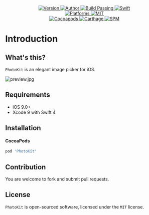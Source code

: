 
<p align="center">
  <!-- <img src="./Assets/PhotoKit.jpg" alt="PhotoKit"> -->
  <br/><a href="https://cocoapods.org/pods/PhotoKit">
  <img alt="Version" src="https://img.shields.io/badge/version-1.0.0-brightgreen.svg">
  <img alt="Author" src="https://img.shields.io/badge/author-Meniny-blue.svg">
  <img alt="Build Passing" src="https://img.shields.io/badge/build-passing-brightgreen.svg">
  <img alt="Swift" src="https://img.shields.io/badge/swift-4.0%2B-orange.svg">
  <br/>
  <img alt="Platforms" src="https://img.shields.io/badge/platform-iOS-lightgrey.svg">
  <img alt="MIT" src="https://img.shields.io/badge/license-MIT-blue.svg">
  <br/>
  <img alt="Cocoapods" src="https://img.shields.io/badge/cocoapods-compatible-brightgreen.svg">
  <img alt="Carthage" src="https://img.shields.io/badge/carthage-working%20on-red.svg">
  <img alt="SPM" src="https://img.shields.io/badge/swift%20package%20manager-compatible-brightgreen.svg">
  </a>
</p>

# Introduction

## What's this?

`PhotoKit` is an elegant image picker for iOS.

![preview.jpg](./Assets/preview.jpg)

## Requirements

* iOS 9.0+
* Xcode 9 with Swift 4

## Installation

#### CocoaPods

```ruby
pod 'PhotoKit'
```

## Contribution

You are welcome to fork and submit pull requests.

## License

`PhotoKit` is open-sourced software, licensed under the `MIT` license.
